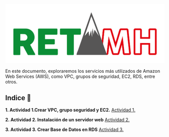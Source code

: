 <img src="LogoRetaMH_color.png" style="center">

En este documento, exploraremos los servicios más utilizados de Amazon Web Services (AWS), como VPC, grupos de seguridad, EC2, RDS, entre otros.

## Indice 🚀

**1. Actividad 1.Crear VPC, grupo seguridad y EC2.**
[Actividad 1.](AWS/Actividades/actividad1.md)

**2. Actividad 2. Instalación de un servidor web**
[Actividad 2.](AWS/Actividades/actividad2.md)

**3. Actividad 3. Crear Base de Datos en RDS**
[Actividad 3.](AWS/Actividades/actividad3.md)
